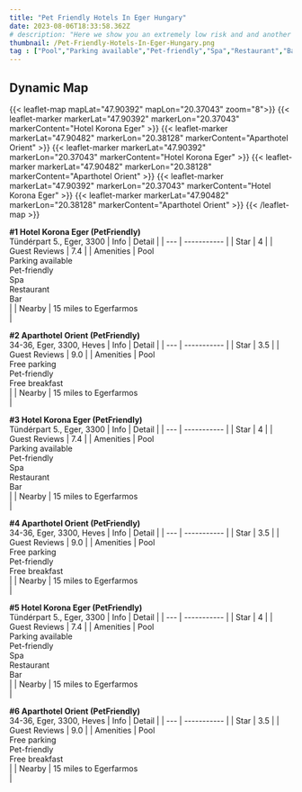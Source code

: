 ```yaml
---
title: "Pet Friendly Hotels In Eger Hungary"
date: 2023-08-06T18:33:58.362Z
# description: "Here we show you an extremely low risk and and another medium risk approach to earn passive income "
thumbnail: /Pet-Friendly-Hotels-In-Eger-Hungary.png
tag : ["Pool","Parking available","Pet-friendly","Spa","Restaurant","Bar","Free parking","Free breakfast"]
---
```


## Dynamic Map
{{< leaflet-map  mapLat="47.90392" mapLon="20.37043" zoom="8">}}
    {{< leaflet-marker markerLat="47.90392" markerLon="20.37043" markerContent="Hotel Korona Eger" >}}
    {{< leaflet-marker markerLat="47.90482" markerLon="20.38128" markerContent="Aparthotel Orient" >}}
    {{< leaflet-marker markerLat="47.90392" markerLon="20.37043" markerContent="Hotel Korona Eger" >}}
    {{< leaflet-marker markerLat="47.90482" markerLon="20.38128" markerContent="Aparthotel Orient" >}}
    {{< leaflet-marker markerLat="47.90392" markerLon="20.37043" markerContent="Hotel Korona Eger" >}}
    {{< leaflet-marker markerLat="47.90482" markerLon="20.38128" markerContent="Aparthotel Orient" >}}
{{< /leaflet-map >}}


**#1 Hotel Korona Eger (PetFriendly)**<br>Tündérpart 5., Eger, 3300
| Info | Detail |
| --- | ----------- |
| Star | 4 |
| Guest Reviews | 7.4 |
| Amenities | Pool<br>Parking available<br>Pet-friendly<br>Spa<br>Restaurant<br>Bar<br> |
| Nearby | 15 miles to Egerfarmos<br> |

**#2 Aparthotel Orient (PetFriendly)**<br>34-36, Eger, 3300, Heves
| Info | Detail |
| --- | ----------- |
| Star | 3.5 |
| Guest Reviews | 9.0 |
| Amenities | Pool<br>Free parking<br>Pet-friendly<br>Free breakfast<br> |
| Nearby | 15 miles to Egerfarmos<br> |

**#3 Hotel Korona Eger (PetFriendly)**<br>Tündérpart 5., Eger, 3300
| Info | Detail |
| --- | ----------- |
| Star | 4 |
| Guest Reviews | 7.4 |
| Amenities | Pool<br>Parking available<br>Pet-friendly<br>Spa<br>Restaurant<br>Bar<br> |
| Nearby | 15 miles to Egerfarmos<br> |

**#4 Aparthotel Orient (PetFriendly)**<br>34-36, Eger, 3300, Heves
| Info | Detail |
| --- | ----------- |
| Star | 3.5 |
| Guest Reviews | 9.0 |
| Amenities | Pool<br>Free parking<br>Pet-friendly<br>Free breakfast<br> |
| Nearby | 15 miles to Egerfarmos<br> |

**#5 Hotel Korona Eger (PetFriendly)**<br>Tündérpart 5., Eger, 3300
| Info | Detail |
| --- | ----------- |
| Star | 4 |
| Guest Reviews | 7.4 |
| Amenities | Pool<br>Parking available<br>Pet-friendly<br>Spa<br>Restaurant<br>Bar<br> |
| Nearby | 15 miles to Egerfarmos<br> |

**#6 Aparthotel Orient (PetFriendly)**<br>34-36, Eger, 3300, Heves
| Info | Detail |
| --- | ----------- |
| Star | 3.5 |
| Guest Reviews | 9.0 |
| Amenities | Pool<br>Free parking<br>Pet-friendly<br>Free breakfast<br> |
| Nearby | 15 miles to Egerfarmos<br> |

